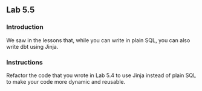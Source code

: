 ## Lab 5.5

### Introduction
We saw in the lessons that, while you can write in plain SQL, you can also write dbt using Jinja. 

### Instructions
Refactor the code that you wrote in Lab 5.4 to use Jinja instead of plain SQL to make your code more dynamic and reusable. 